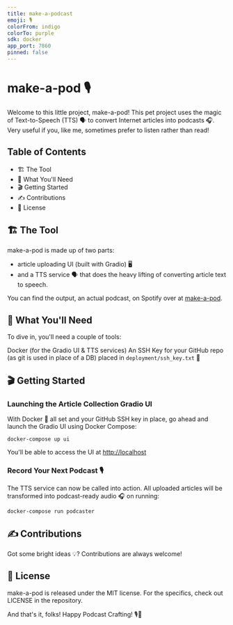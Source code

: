 ```yaml
---
title: make-a-podcast
emoji: 🎙️
colorFrom: indigo
colorTo: purple
sdk: docker
app_port: 7860
pinned: false
---
```


# make-a-pod 🎙️
Welcome to this little project, make-a-pod! This pet project uses the magic of 
Text-to-Speech (TTS) 🗣️ to convert Internet articles into podcasts 🎧. Very useful 
if you, like me, sometimes prefer to listen rather than read!

## Table of Contents
- 🏗️ The Tool
- 🧰 What You'll Need
- 🎬 Getting Started
- ✍️ Contributions
- 📜 License

## 🏗️ The Tool
make-a-pod is made up of two parts:
- article uploading UI (built with Gradio) 🖥️ 
- and a TTS service 🗣️ that does the heavy lifting of converting article text to speech.

You can find the output, an actual podcast, on Spotify over at 
[make-a-pod](https://podcasters.spotify.com/pod/show/make-a-podcast).

## 🧰 What You'll Need
To dive in, you'll need a couple of tools:

Docker (for the Gradio UI & TTS services)
An SSH Key for your GitHub repo (as git is used in place of a DB) placed in 
`deployment/ssh_key.txt` 🔐

## 🎬 Getting Started
### Launching the Article Collection Gradio UI
With Docker 🐳 all set and your GitHub SSH key in place, go ahead and launch the 
Gradio UI using Docker Compose:
```shell
docker-compose up ui
```
You'll be able to access the UI at [http://localhost](http://localhost)

### Record Your Next Podcast 🎙️
The TTS service can now be called into action. All uploaded articles will be transformed 
into podcast-ready audio 🎧 on running:
```shell
docker-compose run podcaster
```

## ✍️ Contributions
Got some bright ideas 💡? Contributions are always welcome!

## 📜 License
make-a-pod is released under the MIT license. For the specifics, check out
LICENSE in the repository.

And that's it, folks! Happy Podcast Crafting! 🎙️🚀
